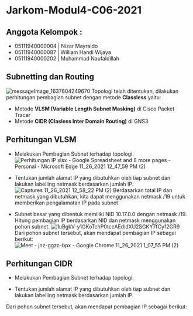 # Jarkom-Modul4-C06-2021

## Anggota Kelompok : 
- 05111940000004 | Nizar Mayraldo
- 05111940000087 | William Handi Wijaya
- 05111940000202 | Muhammad Naufaldillah

## Subnetting dan Routing
![messageImage_1637604249670](https://user-images.githubusercontent.com/68325900/143531414-9f16b6ac-a0df-47d9-8f12-4e4c55758e8a.jpg)
Topologi telah ditentukan, dilakukan perhitungan pembagian subnet dengan metode **Classless** yaitu:
- Metode **VLSM (Variable Length Subnet Masking)** di Cisco Packet Tracer
- Metode **CIDR (Clasless Inter Domain Routing)** di GNS3

## Perhitungan VLSM
- Melakukan Pembagian Subnet terhadap topologi.
![Perhitungan IP xlsx - Google Spreadsheet and 8 more pages - Personal - Microsoft​ Edge 11_26_2021 12_47_59 PM (2)](https://user-images.githubusercontent.com/68325900/143533230-65745c42-2240-46fd-92fa-3a75b6311bb2.png)

- Tentukan jumlah alamat IP yang dibutuhkan oleh tiap subnet dan lakukan labelling netmask berdasarkan jumlah IP.
![Captures 11_26_2021 12_58_22 PM (2)](https://user-images.githubusercontent.com/68325900/143534103-0f0e302f-e001-48d0-9534-edec644d5e64.png)
Berdasarkan total IP dan netmask yang dibutuhkan, kita dapat menggunakan netmask /19 untuk memberikan pengalamatan IP pada subnet

- Subnet besar yang dibentuk memiliki NID 10.17.0.0 dengan netmask /19. Hitung pembagian IP berdasarkan NID dan netmask menggunakan pohon subnet.
![1uBgkV-y1GKoTchP0tccAEdidXU2SGKY7fCyf2GR9](https://user-images.githubusercontent.com/68325900/143534581-1778cb01-d9f4-4199-82c5-d88a8f0f63c7.jpg)
Dari pohon subnet tersebut, akan mendapat pembagian IP sebagai berikut:
![Meet - jnz-ggzc-bpx - Google Chrome 11_26_2021 1_07_55 PM (2)](https://user-images.githubusercontent.com/68325900/143535045-285f6e33-8db2-42be-ac05-87a0cb8eaa39.png)


## Perhitungan CIDR
- Melakukan Pembagian Subnet terhadap topologi.

- Tentukan jumlah alamat IP yang dibutuhkan oleh tiap subnet dan lakukan labelling netmask berdasarkan jumlah IP.

Dari pohon subnet tersebut, akan mendapat pembagian IP sebagai berikut:
